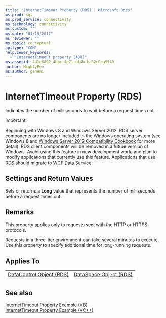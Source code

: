 ```yaml
---
title: "InternetTimeout Property (RDS) | Microsoft Docs"
ms.prod: sql
ms.prod_service: connectivity
ms.technology: connectivity
ms.custom: ""
ms.date: "01/19/2017"
ms.reviewer: ""
ms.topic: conceptual
apitype: "COM"
helpviewer_keywords: 
  - "InternetTimeout property [ADO]"
ms.assetid: 4d1c8892-4bbc-4e71-bf4b-ba52c0ea9549
author: MightyPen
ms.author: genemi
---
```

# InternetTimeout Property (RDS)
Indicates the number of milliseconds to wait before a request times out.  
  
> [!IMPORTANT]
>  Beginning with Windows 8 and Windows Server 2012, RDS server components are no longer included in the Windows operating system (see Windows 8 and [Windows Server 2012 Compatibility Cookbook](https://www.microsoft.com/download/details.aspx?id=27416) for more detail). RDS client components will be removed in a future version of Windows. Avoid using this feature in new development work, and plan to modify applications that currently use this feature. Applications that use RDS should migrate to [WCF Data Service](https://go.microsoft.com/fwlink/?LinkId=199565).  
  
## Settings and Return Values  
 Sets or returns a **Long** value that represents the number of milliseconds before a request times out.  
  
## Remarks  
 This property applies only to requests sent with the HTTP or HTTPS protocols.  
  
 Requests in a three-tier environment can take several minutes to execute. Use this property to specify additional time for long-running requests.  
  
## Applies To  
  
|||  
|-|-|  
|[DataControl Object (RDS)](../../../ado/reference/rds-api/datacontrol-object-rds.md)|[DataSpace Object (RDS)](../../../ado/reference/rds-api/dataspace-object-rds.md)|  
  
## See also  
 [InternetTimeout Property Example (VB)](../../../ado/reference/rds-api/internettimeout-property-example-vb.md)   
 [InternetTimeout Property Example (VC++)](../../../ado/reference/rds-api/internettimeout-property-example-vc.md)   
 

